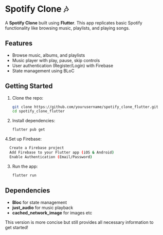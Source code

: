 # Spotify Clone 🎶

A **Spotify Clone** built using **Flutter**. This app replicates basic Spotify functionality like browsing music, playlists, and playing songs.

## Features
- Browse music, albums, and playlists
- Music player with play, pause, skip controls
- User authentication (Register/Login) with Firebase
- State management using BLoC
## Getting Started
1. Clone the repo:
   ```bash
   git clone https://github.com/yourusername/spotify_clone_flutter.git
   cd spotify_clone_flutter
   ```
2. Install dependencies:
   ```bash
   flutter pub get
   ```
4.Set up Firebase:
```bash
  Create a Firebase project
  Add Firebase to your Flutter app (iOS & Android)
  Enable Authentication (Email/Password)
```
3. Run the app:
   ```bash
   flutter run
   ```

## Dependencies
- **Bloc** for state management
- **just_audio** for music playback
- **cached_network_image** for images
  etc



This version is more concise but still provides all necessary information to get started!
